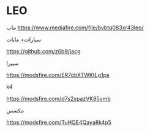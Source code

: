 # LEO
ماب
https://www.mediafire.com/file/bvbtq083xr43leo/

سيارات+ مابات

https://github.com/z6b9/jacg

سييرا

https://modsfire.com/ER7obXTWKtLg1ps

k4

https://modsfire.com/d7s2xpazVK85vmb

مكسس

https://modsfire.com/TuHQE4Qaya8k4p5
